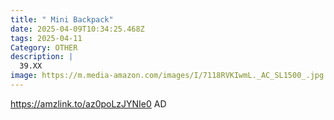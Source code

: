 ```yaml
---
title: " Mini Backpack"
date: 2025-04-09T10:34:25.468Z
tags: 2025-04-11
Category: OTHER
description: |
  39.XX
image: https://m.media-amazon.com/images/I/7118RVKIwmL._AC_SL1500_.jpg
---
```

https://amzlink.to/az0poLzJYNIe0   AD